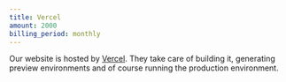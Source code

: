 ```yaml
---
title: Vercel
amount: 2000
billing_period: monthly
---
```


Our website is hosted by [Vercel](https://vercel.com). They take care of building it, generating preview environments and of course running the production environment.

